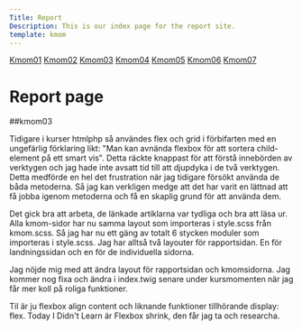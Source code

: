 ```yaml
---
Title: Report
Description: This is our index page for the report site.
template: kmom
---
```


<nav class="sidebarflex">
    <a href="kmom01" class="sidebar-list">Kmom01</a>
    <a href="kmom02" class="sidebar-list">Kmom02</a>
    <a href="kmom03" class="sidebar-list">Kmom03</a>
    <a href="kmom04" class="sidebar-list">Kmom04</a>
    <a href="kmom05" class="sidebar-list">Kmom05</a>
    <a href="kmom06" class="sidebar-list">Kmom06</a>
    <a href="kmom07" class="sidebar-list">Kmom07</a>
</nav>


Report page
==========================

##kmom03

Tidigare i kurser htmlphp så användes flex och grid i förbifarten med en ungefärlig förklaring likt: "Man kan avnända flexbox för att sortera child-element på ett smart vis". Detta räckte knappast för att förstå innebörden av verktygen och jag hade inte avsatt tid till att djupdyka i de två verktygen. Detta medförde en hel det frustration när jag tidigare försökt använda de båda metoderna. Så jag kan verkligen medge att det har varit en lättnad att få jobba igenom metoderna och få en skaplig grund för att använda dem.

Det gick bra att arbeta, de länkade artiklarna var tydliga och bra att läsa ur. Alla kmom-sidor har nu samma layout som importeras i style.scss från kmom.scss. Så jag har nu ett gäng av totalt 6 stycken moduler som importeras i style.scss. Jag har alltså två layouter för rapportsidan. En för landningssidan och en för de individuella sidorna.

Jag nöjde mig med att ändra layout för rapportsidan och kmomsidorna. Jag kommer nog fixa och ändra i index.twig senare under kursmomenten när jag får mer koll på roliga funktioner.

Til är ju flexbox align content och liknande funktioner tillhörande display: flex. Today I Didn't Learn är Flexbox shrink, den får jag ta och researcha.
